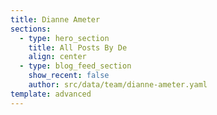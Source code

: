 ```yaml
---
title: Dianne Ameter
sections:
  - type: hero_section
    title: All Posts By De
    align: center
  - type: blog_feed_section
    show_recent: false
    author: src/data/team/dianne-ameter.yaml
template: advanced
---
```

